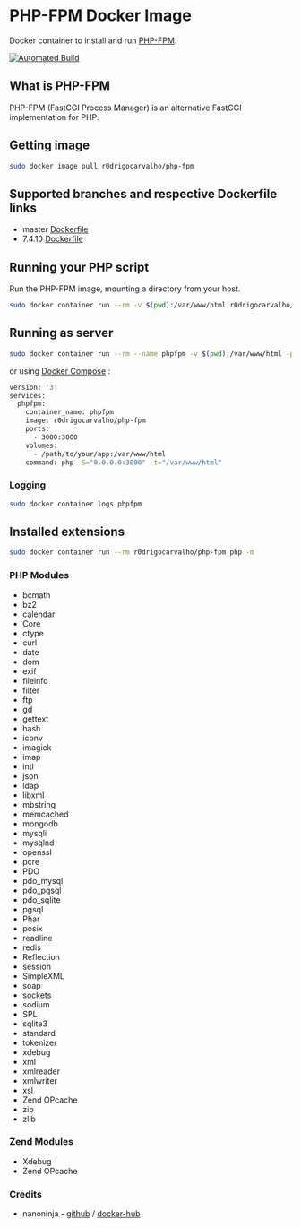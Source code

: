 # PHP-FPM Docker Image

Docker container to install and run [PHP-FPM](https://php-fpm.org/).

[![Automated Build](https://img.shields.io/docker/automated/jrottenberg/ffmpeg.svg)](https://hub.docker.com/repository/docker/r0drigocarvalho/php-fpm/general)

## What is PHP-FPM

PHP-FPM (FastCGI Process Manager) is an alternative FastCGI implementation for PHP.

## Getting image

```sh
sudo docker image pull r0drigocarvalho/php-fpm
```

## Supported branches and respective Dockerfile links

- master [Dockerfile](https://github.com/r0drigocarvalho/php-fpm/blob/master/Dockerfile)
- 7.4.10 [Dockerfile](https://github.com/r0drigocarvalho/php-fpm/blob/7.4.10/Dockerfile)

## Running your PHP script

Run the PHP-FPM image, mounting a directory from your host.

```sh
sudo docker container run --rm -v $(pwd):/var/www/html r0drigocarvalho/php-fpm php index.php
```

## Running as server

```sh
sudo docker container run --rm --name phpfpm -v $(pwd):/var/www/html -p 3000:3000 r0drigocarvalho/php-fpm php -S="0.0.0.0:3000" -t="/var/www/html"
```

or using [Docker Compose](https://docs.docker.com/compose/) :

```sh
version: '3'
services:
  phpfpm:
    container_name: phpfpm
    image: r0drigocarvalho/php-fpm
    ports:
      - 3000:3000
    volumes:
      - /path/to/your/app:/var/www/html
    command: php -S="0.0.0.0:3000" -t="/var/www/html"
```


### Logging

```sh
sudo docker container logs phpfpm
```

## Installed extensions

```bash
sudo docker container run --rm r0drigocarvalho/php-fpm php -m
```

### PHP Modules

- bcmath
- bz2
- calendar
- Core
- ctype
- curl
- date
- dom
- exif
- fileinfo
- filter
- ftp
- gd
- gettext
- hash
- iconv
- imagick
- imap
- intl
- json
- ldap
- libxml
- mbstring
- memcached
- mongodb
- mysqli
- mysqlnd
- openssl
- pcre
- PDO
- pdo_mysql
- pdo_pgsql
- pdo_sqlite
- pgsql
- Phar
- posix
- readline
- redis
- Reflection
- session
- SimpleXML
- soap
- sockets
- sodium
- SPL
- sqlite3
- standard
- tokenizer
- xdebug
- xml
- xmlreader
- xmlwriter
- xsl
- Zend OPcache
- zip
- zlib

### Zend Modules

- Xdebug
- Zend OPcache

### Credits

- nanoninja - [github](https://github.com/nanoninja/php-fpm) / [docker-hub](https://hub.docker.com/u/nanoninja)
